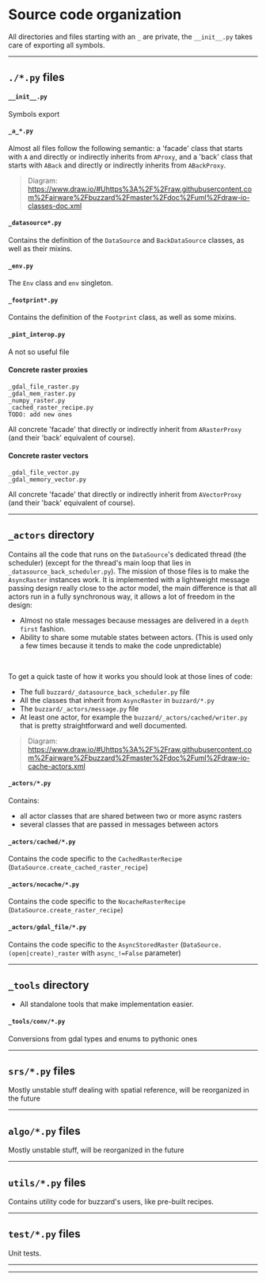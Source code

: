 # Source code organization
All directories and files starting with an `_` are private, the `__init__.py` takes care of exporting all symbols.

---

## `./*.py` files
#### `__init__.py`
Symbols export

#### `_a_*.py`
Almost all files follow the following semantic: a 'facade' class that starts with `A` and directly or indirectly inherits from `AProxy`, and a 'back' class that starts with `ABack` and directly or indirectly inherits from `ABackProxy`.

> Diagram: https://www.draw.io/#Uhttps%3A%2F%2Fraw.githubusercontent.com%2Fairware%2Fbuzzard%2Fmaster%2Fdoc%2Fuml%2Fdraw-io-classes-doc.xml

#### `_datasource*.py`
Contains the definition of the `DataSource` and `BackDataSource` classes, as well as their mixins.

#### `_env.py`
The `Env` class and `env` singleton.

#### `_footprint*.py`
Contains the definition of the `Footprint` class, as well as some mixins.

#### `_pint_interop.py`
A not so useful file

#### Concrete raster proxies
```
_gdal_file_raster.py
_gdal_mem_raster.py
_numpy_raster.py
_cached_raster_recipe.py
TODO: add new ones
```
All concrete 'facade' that directly or indirectly inherit from `ARasterProxy` (and their 'back' equivalent of course).

#### Concrete raster vectors
```
_gdal_file_vector.py
_gdal_memory_vector.py
```
All concrete 'facade' that directly or indirectly inherit from `AVectorProxy` (and their 'back' equivalent of course).

---

## `_actors` directory
Contains all the code that runs on the `DataSource`'s dedicated thread (the scheduler) (except for the thread's main loop that lies in `_datasource_back_scheduler.py`). The mission of those files is to make the `AsyncRaster` instances work. It is implemented with a lightweight message passing design really close to the actor model, the main difference is that all actors run in a fully synchronous way, it allows a lot of freedom in the design:
- Almost no stale messages because messages are delivered in a `depth first` fashion.
- Ability to share some mutable states between actors. (This is used only a few times because it tends to make the code unpredictable)
<br/>

To get a quick taste of how it works you should look at those lines of code:
- The full `buzzard/_datasource_back_scheduler.py` file
- All the classes that inherit from `AsyncRaster` in `buzzard/*.py`
- The `buzzard/_actors/message.py` file
- At least one actor, for example the `buzzard/_actors/cached/writer.py` that is pretty straightforward and well documented.

> Diagram: https://www.draw.io/#Uhttps%3A%2F%2Fraw.githubusercontent.com%2Fairware%2Fbuzzard%2Fmaster%2Fdoc%2Fuml%2Fdraw-io-cache-actors.xml

#### `_actors/*.py`
Contains:
- all actor classes that are shared between two or more async rasters
- several classes that are passed in messages between actors

#### `_actors/cached/*.py`
Contains the code specific to the `CachedRasterRecipe` (`DataSource.create_cached_raster_recipe`)

#### `_actors/nocache/*.py`
Contains the code specific to the `NocacheRasterRecipe` (`DataSource.create_raster_recipe`)

#### `_actors/gdal_file/*.py`
Contains the code specific to the `AsyncStoredRaster` (`DataSource.(open|create)_raster` with `async_!=False` parameter)

---

## `_tools` directory
- All standalone tools that make implementation easier.

#### `_tools/conv/*.py`
Conversions from gdal types and enums to pythonic ones

---

## `srs/*.py` files
Mostly unstable stuff dealing with spatial reference, will be reorganized in the future

---

## `algo/*.py` files
Mostly unstable stuff, will be reorganized in the future

---

## `utils/*.py` files
Contains utility code for buzzard's users, like pre-built recipes.

---

## `test/*.py` files
Unit tests.

---
---
